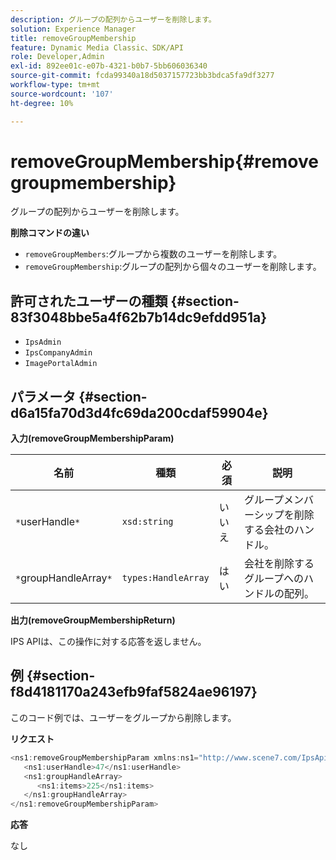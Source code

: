 ```yaml
---
description: グループの配列からユーザーを削除します。
solution: Experience Manager
title: removeGroupMembership
feature: Dynamic Media Classic、SDK/API
role: Developer,Admin
exl-id: 892ee01c-e07b-4321-b0b7-5bb606036340
source-git-commit: fcda99340a18d5037157723bb3bdca5fa9df3277
workflow-type: tm+mt
source-wordcount: '107'
ht-degree: 10%

---
```


# removeGroupMembership{#removegroupmembership}

グループの配列からユーザーを削除します。

**削除コマンドの違い**

* `removeGroupMembers`:グループから複数のユーザーを削除します。
* `removeGroupMembership`:グループの配列から個々のユーザーを削除します。

## 許可されたユーザーの種類 {#section-83f3048bbe5a4f62b7b14dc9efdd951a}

* `IpsAdmin`
* `IpsCompanyAdmin`
* `ImagePortalAdmin`

## パラメータ {#section-d6a15fa70d3d4fc69da200cdaf59904e}

**入力(removeGroupMembershipParam)**

| 名前 | 種類 | 必須 | 説明 |
|---|---|---|---|
| `*`userHandle`*` | `xsd:string` | いいえ | グループメンバーシップを削除する会社のハンドル。 |
| `*`groupHandleArray`*` | `types:HandleArray` | はい | 会社を削除するグループへのハンドルの配列。 |

**出力(removeGroupMembershipReturn)**

IPS APIは、この操作に対する応答を返しません。

## 例 {#section-f8d4181170a243efb9faf5824ae96197}

このコード例では、ユーザーをグループから削除します。

**リクエスト**

```java
<ns1:removeGroupMembershipParam xmlns:ns1="http://www.scene7.com/IpsApi/xsd">
   <ns1:userHandle>47</ns1:userHandle>
   <ns1:groupHandleArray>
      <ns1:items>225</ns1:items>
   </ns1:groupHandleArray>
</ns1:removeGroupMembershipParam>
```

**応答**

なし
